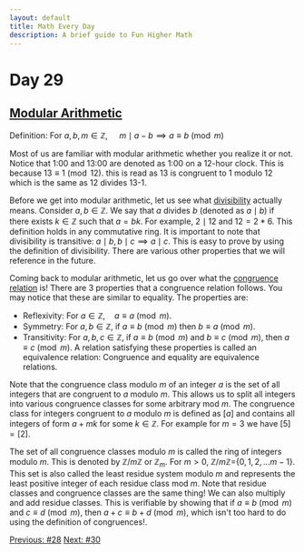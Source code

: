 ```yaml
---
layout: default
title: Math Every Day
description: A brief guide to Fun Higher Math
---
```

# Day 29

## [Modular Arithmetic](https://en.wikipedia.org/wiki/Modular_arithmetic)

Definition: For $a,b,m\in \mathbb{Z}, \quad$ $m\mid a-b \implies a \equiv b\pmod{m}$

Most of us are familiar with modular arithmetic whether you realize it or not. Notice that 1:00 and 13:00 are denoted as 1:00 on a 12-hour clock. This is because $13\equiv 1 \pmod{12}$. this is read as 13 is congruent to 1 modulo 12 which is the same as 12 divides 13-1. 

Before we get into modular arithmetic, let us see what [divisibility](https://en.wikipedia.org/wiki/Divisibility_(ring_theory)) actually means. Consider $a,b\in \mathbb{Z}$. We say that $a$ divides $b$ (denoted as $a\mid b$) if there exists $k\in \mathbb{Z}$ such that $a=bk$. For example, $2\mid 12$ and $12=2\ast 6$. This definition holds in any commutative ring. It is important to note that divisibility is transitive:
$a\mid b, \,b\mid c \implies a \mid c$. This is easy to prove by using the definition of divisibility. There are various other properties that we will reference in the future.

Coming back to modular arithmetic, let us go over what the [congruence relation](https://en.wikipedia.org/wiki/Congruence_relation) is! There are 3 properties that a congruence relation follows. You may notice that these are similar to equality. The properties are:
- Reflexivity: For $a\in \mathbb{Z},\quad$$a\equiv a \pmod{m}$.
- Symmetry: For $a,b\in \mathbb{Z},$ if $a\equiv b \pmod{m}$ then $b\equiv a \pmod{m}$.
- Transitivity:  For $a,b,c\in \mathbb{Z},$ if $a\equiv b \pmod{m}$ and $b\equiv c \pmod{m}$, then $a\equiv c \pmod{m}$.
A relation satisfying these properties is called an equivalence relation: Congruence and equality are equivalence relations.

Note that the congruence class modulo $m$ of an integer $a$ is the set of all integers that are congruent to $a$ modulo $m$. This allows us to split all integers into various congruence classes for some arbitrary mod $m$. The congruence class for integers congruent to $a$ modulo $m$ is defined as $[a]$ and contains all integers of form $a+mk$ for some $k\in \mathbb{Z}$. For example for $m=3$ we have $[5]=[2]$.

The set of all congruence classes modulo $m$ is called the ring of integers modulo $m$. This is denoted by $\mathbb{Z}/m\mathbb{Z}$ or $\mathbb{Z}_m$. For $m>0$, $\mathbb{Z}/m\mathbb{Z}=${$0,1,2,\ldots m-1$}. This set is also called the least residue system modulo $m$ and represents the least positive integer of each residue class mod $m$. Note that residue classes and congruence classes are the same thing! We can also multiply and add residue classes. This is verifiable by showing that if $a \equiv b \pmod{m}$ and $c \equiv d \pmod{m}$, then $a + c \equiv b + d \pmod{m}$, which isn't too hard to do using the definition of congruences!.



<div class="day-nav-wrapper">
  <a href="./day28.html" class="day-nav__link">Previous: #28</a>
  <a href="./day30.html" class="day-nav__link">Next: #30</a>
</div>